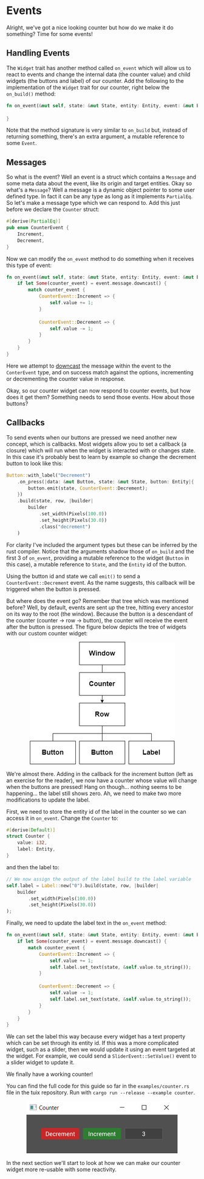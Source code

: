 # Events

Alright, we've got a nice looking counter but how do we make it do something? Time for some events!

## Handling Events

The `Widget` trait has another method called `on_event` which will allow us to react to events and change the internal data (the counter value) and child widgets (the buttons and label) of our counter. Add the following to the implementation of the `Widget` trait for our counter, right below the `on_build()` method:

```rs
fn on_event(&mut self, state: &mut State, entity: Entity, event: &mut Event) {

}
```

Note that the method signature is very similar to `on_build` but, instead of returning something, there's an extra argument, a mutable reference to some `Event`.

## Messages

So what is the event? Well an event is a struct which contains a `Message` and some meta data about the event, like its origin and target entities. Okay so what's a `Message`? Well a message is a dynamic object pointer to some user defined type. In fact it can be any type as long as it implements `PartialEq`. So let's make a message type which we can respond to. Add this just before we declare the `Counter` struct:

```rs
#[derive(PartialEq)]
pub enum CounterEvent {
    Increment,
    Decrement,
}
```
Now we can modify the `on_event` method to do something when it receives this type of event:

```rs
fn on_event(&mut self, state: &mut State, entity: Entity, event: &mut Event) {
    if let Some(counter_event) = event.message.downcast() {
        match counter_event {
            CounterEvent::Increment => {
                self.value += 1;
            }

            CounterEvent::Decrement => {
                self.value -= 1;
            }
        }
    }
}

```
Here we attempt to [downcast](https://bennetthardwick.com/rust/downcast-trait-object/) the message within the event to the `ConterEvent` type, and on success match against the options, incrementing or decrementing the counter value in response. 

Okay, so our counter widget can now respond to counter events, but how does it get them? Something needs to send those events. How about those buttons?

## Callbacks

To send events when our buttons are pressed we need another new concept, which is callbacks. Most widgets allow you to set a callback (a closure) which will run when the widget is interacted with or changes state. In this case it's probably best to learn by example so change the decrement button to look like this:

```rs
Button::with_label("Decrement")
    .on_press(|data: &mut Button, state: &mut State, button: Entity|{
        button.emit(state, CounterEvent::Decrement);
    })
    .build(state, row, |builder|
        builder
            .set_width(Pixels(100.0))
            .set_height(Pixels(30.0))
            .class("decrement")
    )
```

For clarity I've included the argument types but these can be inferred by the rust compiler. Notice that the arguments shadow those of `on_build` and the first 3 of `on_event`, providing a mutable reference to the widget (`Button` in this case), a mutable reference to `State`, and the `Entity` id of the button.

Using the button id and state we call `emit()` to send a `CounterEvent::Decrement` event. As the name suggests, this callback will be triggered when the button is pressed.

But where does the event go? Remember that tree which was mentioned before? Well, by default, events are sent *up* the tree, hitting every ancestor on its way to the root (the window). Because the button is a descendant of the counter (counter -> row -> button), the counter will receive the event after the button is pressed. The figure below depicts the tree of widgets with our custom counter widget:

<p align="center"><img src="../images/quick_guide/counter_tree.png" alt="tuix app"></p>

We're almost there. Adding in the callback for the increment button (left as an exercise for the reader), we now have a counter whose value will change when the buttons are pressed! Hang on though... nothing seems to be happening... the label still shows zero. Ah, we need to make two more modifications to update the label.

First, we need to store the entity id of the label in the counter so we can access it in `on_event`. Change the `Counter` to:

```rs
#[derive(Default)]
struct Counter {
    value: i32,
    label: Entity,
}
```

and then the label to:

```rs
// We now assign the output of the label build to the label variable
self.label = Label::new("0").build(state, row, |builder| 
    builder
        .set_width(Pixels(100.0))
        .set_height(Pixels(30.0))
);
```

Finally, we need to update the label text in the `on_event` method:
```rs
fn on_event(&mut self, state: &mut State, entity: Entity, event: &mut Event) {
    if let Some(counter_event) = event.message.downcast() {
        match counter_event {
            CounterEvent::Increment => {
                self.value += 1;
                self.label.set_text(state, &self.value.to_string());
            }

            CounterEvent::Decrement => {
                self.value -= 1;
                self.label.set_text(state, &self.value.to_string());
            }
        }
    }
}
```
We can set the label this way because every widget has a text property which can be set through its entity id. If this was a more complicated widget, such as a slider, then we would update it using an event targeted at the widget. For example, we could send a `SliderEvent::SetValue()` event to a slider widget to update it.

We finally have a working counter!

You can find the full code for this guide so far in the `examples/counter.rs` file in the tuix repository. Run with `cargo run --release --example counter`. 

<p align="center"><img src="../images/quick_guide/counter.png" alt="tuix app"></p>

In the next section we'll start to look at how we can make our counter widget more re-usable with some reactivity.